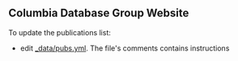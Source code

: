 
## Columbia Database Group Website

To update the publications list:

* edit [_data/pubs.yml](./_data/pubs.yml).  The file's comments contains instructions

